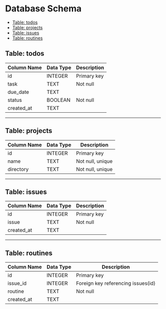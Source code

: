# Database Schema

- [Table: todos](#table-todos)
- [Table: projects](#table-projects)
- [Table: issues](#table-issues)
- [Table: routines](#table-routines)


## Table: todos

| Column Name | Data Type | Description |
|-------------|-----------|-------------|
| id          | INTEGER   | Primary key |
| task        | TEXT      | Not null    |
| due_date    | TEXT      |             |
| status      | BOOLEAN   | Not null    |
| created_at  | TEXT      |             |

---

## Table: projects

| Column Name | Data Type | Description |
|-------------|-----------|-------------|
| id          | INTEGER   | Primary key |
| name        | TEXT      | Not null, unique |
| directory   | TEXT      | Not null, unique |

---

## Table: issues

| Column Name | Data Type | Description |
|-------------|-----------|-------------|
| id          | INTEGER   | Primary key |
| issue       | TEXT      | Not null    |
| created_at  | TEXT      |             |

---

## Table: routines

| Column Name | Data Type | Description |
|-------------|-----------|-------------|
| id          | INTEGER   | Primary key |
| issue_id    | INTEGER   | Foreign key referencing issues(id) |
| routine     | TEXT      | Not null    |
| created_at  | TEXT      |             |